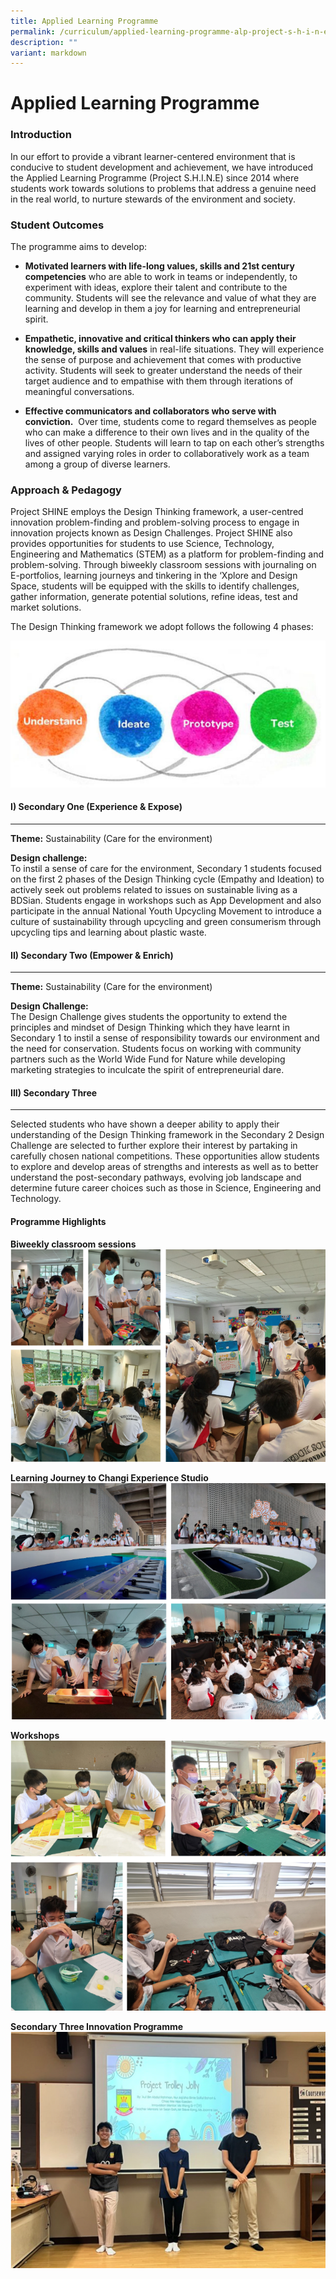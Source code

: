 ```yaml
---
title: Applied Learning Programme
permalink: /curriculum/applied-learning-programme-alp-project-s-h-i-n-e/
description: ""
variant: markdown
---
```

Applied Learning Programme
=====================================================


### Introduction  

In our effort to provide a vibrant learner-centered environment that is conducive to student development and achievement, we have introduced the Applied Learning Programme (Project S.H.I.N.E) since 2014 where students work towards solutions to problems that address a genuine need in the real world, to nurture stewards of the environment and society. 

### Student Outcomes


The programme aims to develop:&nbsp; &nbsp; &nbsp;

  

*   <b>Motivated learners with life-long values, skills&nbsp;and&nbsp;21st&nbsp;century competencies</b>&nbsp;who are able to work in teams or independently, to experiment with ideas, explore their talent and contribute to the community.&nbsp;Students will see the relevance and value of what they are learning and develop in them a joy for learning and entrepreneurial spirit.&nbsp; &nbsp;

  

*   <b>Empathetic, innovative and critical thinkers&nbsp;who can apply their knowledge, skills and values</b>&nbsp;in real-life situations.&nbsp;They will experience the sense of purpose and achievement that comes with productive activity. Students will seek to greater understand the needs of their target audience and to empathise with them through iterations of meaningful conversations.

  

*   <b>Effective communicators and collaborators who serve with conviction.</b>&nbsp;&nbsp;Over time, students come to regard themselves as people who can make a difference to their own lives and in the quality of the lives of other people. Students will learn to tap on each other’s strengths and assigned varying roles in order to collaboratively work as a team among a group of diverse learners.


### Approach &amp; Pedagogy

Project SHINE employs the Design Thinking framework, a user-centred innovation problem-finding and problem-solving process to engage in innovation projects known as Design Challenges. Project SHINE also provides opportunities for students to use Science, Technology, Engineering and Mathematics (STEM) as a platform for problem-finding and problem-solving. Through biweekly classroom sessions with journaling on E-portfolios, learning journeys and tinkering in the ‘Xplore and Design Space, students will be equipped with the skills to identify challenges, gather information, generate potential&nbsp;solutions, refine ideas, test and market solutions.&nbsp;&nbsp;

The Design Thinking framework we adopt follows the following 4 phases:

![Applied Learning Programme (ALP) - PROJECT S.H.I.N.E ](/images/ALPimg.jpg)

#### I) Secondary One (Experience &amp; Expose)
--------------------------------------

<b>Theme:</b>&nbsp;Sustainability (Care for the environment)  
  
<b>Design challenge:</b>  <br> 
To instil a sense of care for the environment, Secondary 1 students focused on the first 2 phases of the Design Thinking cycle (Empathy and Ideation) to actively seek out problems related to issues on sustainable living as a BDSian. Students engage in workshops such as App Development and also participate in the annual National Youth Upcycling Movement to introduce a culture of sustainability through upcycling and green consumerism through upcycling tips and learning about plastic waste.

#### II) Secondary Two (Empower &amp; Enrich)
--------------------------------------

<b>Theme:</b>&nbsp;Sustainability (Care for the environment)  

<b>Design Challenge:</b>  <br> 
The Design Challenge gives students the opportunity to extend the principles and mindset of Design Thinking which they have learnt in Secondary 1 to instil a sense of responsibility towards our environment and the need for conservation. Students focus on working with community partners such as the World Wide Fund for Nature while developing marketing strategies to inculcate the spirit of entrepreneurial dare.

#### III) Secondary Three
--------------------------------------

Selected students who have shown a deeper ability to apply their understanding of the Design Thinking framework in the Secondary 2 Design Challenge are selected to further explore their interest by partaking in carefully chosen national competitions. These opportunities allow students to explore and develop areas of strengths and interests as well as to better understand the post-secondary pathways, evolving job landscape and determine future career choices such as those in Science, Engineering and Technology.

#### Programme Highlights


<b>Biweekly classroom sessions</b>
![](/images/ALP.png)



<b>Learning Journey to Changi Experience Studio</b>
![](/images/ALP2.png)



<b>Workshops</b>
![](/images/ALP3.png)



<b>Secondary Three Innovation Programme</b>
![](/images/ALP4.png)